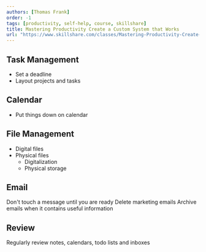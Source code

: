 ```yaml
---
authors: [Thomas Frank]
order: -1
tags: [productivity, self-help, course, skillshare]
title: Mastering Productivity Create a Custom System that Works
url: "https://www.skillshare.com/classes/Mastering-Productivity-Create-a-Custom-System-that-Works/442860604/projects?via=browse-rating-productivity-layout-grid"
---
```


## Task Management

- Set a deadline
- Layout projects and tasks

## Calendar

- Put things down on calendar

## File Management

- Digital files
- Physical files
	- Digitalization
	- Physical storage

## Email

Don't touch a message until you are ready
Delete marketing emails
Archive emails when it contains useful information

## Review

Regularly review notes, calendars, todo lists and inboxes